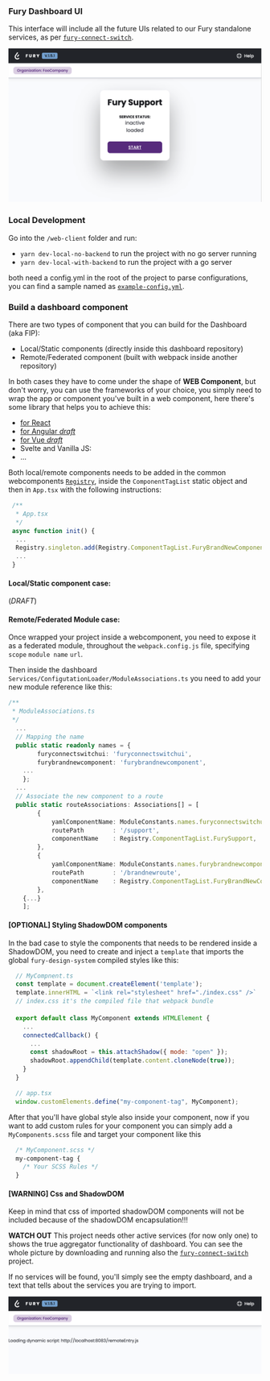 ### Fury Dashboard UI

This interface will include all the future UIs related to our Fury standalone services, as per [`fury-connect-switch`](https://github.com/sighupio/fury-connect-switch).

![populated dashboard](../docs/populated-dashboard.png)

### Local Development

Go into the `/web-client` folder and run:
- `yarn dev-local-no-backend` to run the project with no go server running
- `yarn dev-local-with-backend` to run the project with a go server

both need a config.yml in the root of the project to parse configurations, you can find a sample named as [`example-config.yml`](../example-config.yml).

### Build a dashboard component

There are two types of component that you can build for the Dashboard (aka FIP):
- Local/Static components (directly inside this dashboard repository)
- Remote/Federated component (built with webpack inside another repository)

In both cases they have to come under the shape of **WEB Component**, but don't worry, you can use the frameworks of your choice, you simply need to wrap the app or component you've built in a web component, here there's some library that helps you to achieve this:
- [for React](https://www.npmjs.com/package/react-to-webcomponent)
- [for Angular _draft_](https://medium.com/@kitson.mac/wrapping-an-angular-app-in-a-custom-element-web-component-angular-element-in-4-simple-steps-ded3554e9006)
- [for Vue _draft_](https://cli.vuejs.org/guide/build-targets.html#web-component)
- Svelte and Vanilla JS:
- ...

Both local/remote components needs to be added in the common webcomponents [`Registry`](./src/Services/WebComponents/Registry.ts), inside the `ComponentTagList` static object and then in `App.tsx` with the following instructions:

```ts
 /**
  * App.tsx
  */
 async function init() {
  ...
  Registry.singleton.add(Registry.ComponentTagList.FuryBrandNewComponent, FuryBrandNewComponent);
  ...
 }
```

#### Local/Static component case:
(_DRAFT_)

#### Remote/Federated Module case:
Once wrapped your project inside a webcomponent, you need to expose it as a federated module, throughout the `webpack.config.js` file, specifying `scope` `module name` `url`.

Then inside the dashboard `Services/ConfigutationLoader/ModuleAssociations.ts` you need to add your new module reference like this:

```ts
/**
 * ModuleAssociations.ts
 */
  ...
  // Mapping the name
  public static readonly names = {
		furyconnectswitchui: 'furyconnectswitchui',
		furybrandnewcomponent: 'furybrandnewcomponent',
    ...
	};
  ...
  // Associate the new component to a route
  public static routeAssociations: Associations[] = [
		{
			yamlComponentName: ModuleConstants.names.furyconnectswitchui,
			routePath        : '/support',
			componentName    : Registry.ComponentTagList.FurySupport,
		},
		{
			yamlComponentName: ModuleConstants.names.furybrandnewcomponent,
			routePath        : '/brandnewroute',
			componentName    : Registry.ComponentTagList.FuryBrandNewComponent,
		},
    {...}
	];

```

#### [OPTIONAL] Styling ShadowDOM components
In the bad case to style the components that needs to be rendered inside a ShadowDOM, you need to create and inject a `template` that imports the global `fury-design-system` compiled styles like this:
```js
  // MyCompnent.ts
  const template = document.createElement('template');
  template.innerHTML = `<link rel="stylesheet" href="./index.css" />`
  // index.css it's the compiled file that webpack bundle

  export default class MyComponent extends HTMLElement {
    ...
    connectedCallback() {
      ...
      const shadowRoot = this.attachShadow({ mode: "open" });
      shadowRoot.appendChild(template.content.cloneNode(true));
    }
  }
```

```js
  // app.tsx
  window.customElements.define("my-component-tag", MyComponent);
```
After that you'll have global style also inside your component, now if you want to add custom rules for your component you can simply add a `MyComponents.scss` file and target your component like this
```css
  /* MyComponent.scss */
  my-component-tag {
    /* Your SCSS Rules */
  }
```
#### [WARNING] Css and ShadowDOM
Keep in mind that css of imported shadowDOM components will not be included because of the shadowDOM encapsulation!!!

**WATCH OUT** This project needs other active services (for now only one) to shows the true aggregator functionality of dashboard. You can see the whole picture by downloading and running also the [`fury-connect-switch`](https://github.com/sighupio/fury-connect-switch/tree/ui) project.

If no services will be found, you'll simply see the empty dashboard, and a text that tells about the services you are trying to import.

![empty dashboard](../docs/empty-dashboard.png)
